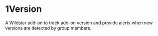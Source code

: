 1Version
========
A Wildstar add-on to track add-on version and provide alerts when new versions are detected by group members.
